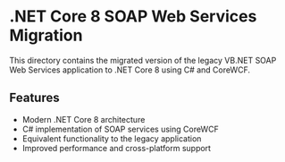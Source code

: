# .NET Core 8 SOAP Web Services Migration

This directory contains the migrated version of the legacy VB.NET SOAP Web Services application to .NET Core 8 using C# and CoreWCF.

## Features
- Modern .NET Core 8 architecture
- C# implementation of SOAP services using CoreWCF
- Equivalent functionality to the legacy application
- Improved performance and cross-platform support
